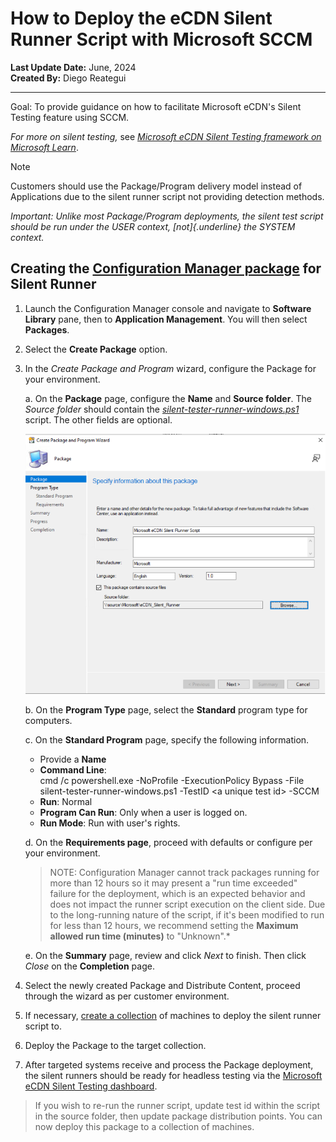 # How to Deploy the eCDN Silent Runner Script with Microsoft SCCM

__Last Update Date:__ June, 2024  
__Created By:__ Diego Reategui  

***

Goal: To provide guidance on how to facilitate Microsoft eCDN's Silent
Testing feature using SCCM.

*For more on silent testing,* see [*Microsoft eCDN Silent Testing framework on Microsoft Learn*](https://learn.microsoft.com/ecdn/technical-documentation/silent-testing-framework#appendix-b-integrating-runners-using-headless-browser).

> [!NOTE]
> Customers should use the Package/Program delivery model instead
of Applications due to the silent runner script not providing detection
methods.

*Important: Unlike most Package/Program deployments, the silent test
script should be run under the USER context, [not]{.underline} the
SYSTEM context.*

## Creating the [Configuration Manager package](https://learn.microsoft.com/mem/configmgr/apps/deploy-use/packages-and-programs) for Silent Runner

1. Launch the Configuration Manager console and navigate to __Software Library__ pane, then to __Application Management__. You will then select __Packages__.

2. Select the __Create Package__ option.

3. In the *Create Package and Program* wizard, configure the Package for your environment.

   a.  On the __Package__ page, configure the __Name__ and __Source folder__. The *Source folder* should contain the [*silent-tester-runner-windows.ps1*](https://github.com/PeerDiego/silent-test-script/blob/main/silent-tester-runner-windows.ps1) script. The other fields are optional.

   ![A screenshot of a software package creation.](./media/sccm_image.png)

   b.  On the __Program Type__ page, select the __Standard__ program type for computers.

   c.  On the __Standard Program__ page, specify the following information.

   - Provide a __Name__
   - __Command Line__:\
       cmd /c powershell.exe -NoProfile -ExecutionPolicy Bypass -File
       silent-tester-runner-windows.ps1 -TestID \<a unique test
       id\> -SCCM
   - __Run__: Normal
   - __Program Can Run__: Only when a user is logged on.
   - __Run Mode__: Run with user's rights.

   d.  On the __Requirements page__, proceed with defaults or configure per your environment.

   > NOTE:
   > Configuration Manager cannot track packages running for more than 12 hours so it may present a "run time exceeded" failure for the deployment, which is an expected behavior and does not impact the runner script execution on the client side. Due to the long-running nature of the script, if it's been modified to run for less than 12 hours, we recommend setting the __Maximum allowed run time (minutes)__ to "Unknown".*

   e.  On the __Summary__ page, review and click *Next* to finish. Then click *Close* on the __Completion__ page.

4. Select the newly created Package and Distribute Content, proceed through the wizard as per customer environment.

5. If necessary, [create a collection](https://learn.microsoft.com/mem/configmgr/core/clients/manage/collections/create-collections) of machines to deploy the silent runner script to.

6. Deploy the Package to the target collection.

7. After targeted systems receive and process the Package deployment, the silent runners should be ready for headless testing via the [Microsoft eCDN Silent Testing dashboard](https://aka.ms/ecdn/admin/silent-tester).

> If you wish to re-run the runner script, update test id within the script in the source folder, then update package distribution points. You can now deploy this package to a collection of machines.
